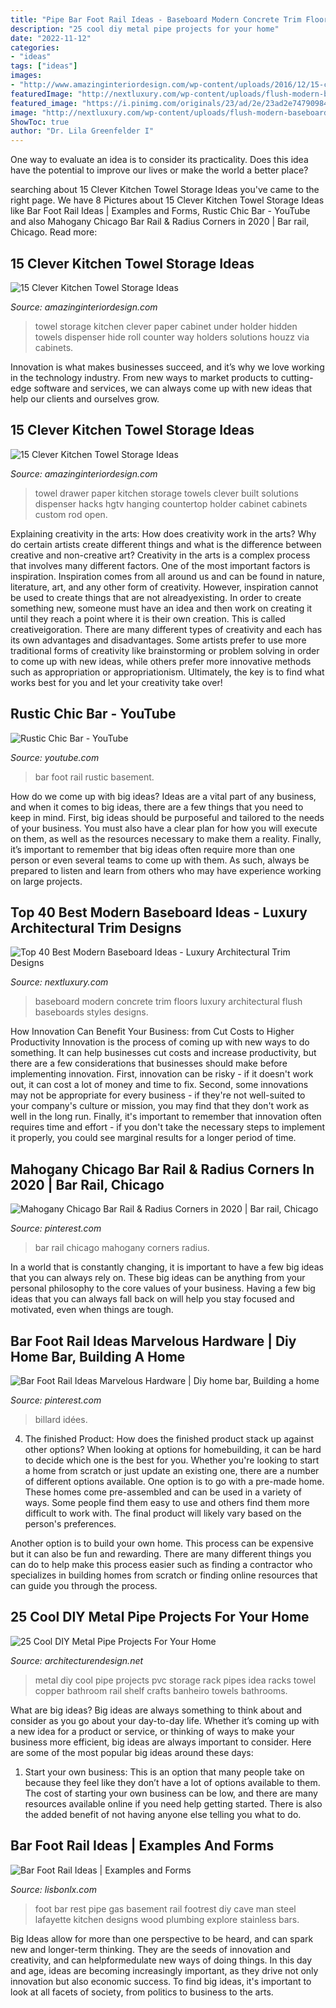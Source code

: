 ```yaml
---
title: "Pipe Bar Foot Rail Ideas - Baseboard Modern Concrete Trim Floors Luxury Architectural Flush Baseboards Styles Designs"
description: "25 cool diy metal pipe projects for your home"
date: "2022-11-12"
categories:
- "ideas"
tags: ["ideas"]
images:
- "http://www.amazinginteriordesign.com/wp-content/uploads/2016/12/15-clever-kitchen-towel-storage-ideas-4.jpg"
featuredImage: "http://nextluxury.com/wp-content/uploads/flush-modern-baseboard-ideas-with-concrete-floors.jpg"
featured_image: "https://i.pinimg.com/originals/23/ad/2e/23ad2e7479098495050c4010446d3ce2.jpg"
image: "http://nextluxury.com/wp-content/uploads/flush-modern-baseboard-ideas-with-concrete-floors.jpg"
ShowToc: true
author: "Dr. Lila Greenfelder I"
---
```



One way to evaluate an idea is to consider its practicality. Does this idea have the potential to improve our lives or make the world a better place?

	

		
searching about 15 Clever Kitchen Towel Storage Ideas you've came to the right page. We have 8 Pictures about 15 Clever Kitchen Towel Storage Ideas like Bar Foot Rail Ideas | Examples and Forms, Rustic Chic Bar - YouTube and also Mahogany Chicago Bar Rail &amp; Radius Corners in 2020 | Bar rail, Chicago. Read more:
		
    
## 15 Clever Kitchen Towel Storage Ideas

<img loading=lazy src="http://www.amazinginteriordesign.com/wp-content/uploads/2016/12/15-clever-kitchen-towel-storage-ideas-7.jpg" onerror="this.onerror=null;this.src='https://tse1.mm.bing.net/th?id=OIP.YDo-e0mn-MIiW_gKKtuQLwHaKR&amp;pid=15.1';" alt="15 Clever Kitchen Towel Storage Ideas">

_Source: amazinginteriordesign.com_

>towel storage kitchen clever paper cabinet under holder hidden towels dispenser hide roll counter way holders solutions houzz via cabinets. 

	

Innovation is what makes businesses succeed, and it’s why we love working in the technology industry. From new ways to market products to cutting-edge software and services, we can always come up with new ideas that help our clients and ourselves grow.

    
## 15 Clever Kitchen Towel Storage Ideas

<img loading=lazy src="http://www.amazinginteriordesign.com/wp-content/uploads/2016/12/15-clever-kitchen-towel-storage-ideas-4.jpg" onerror="this.onerror=null;this.src='https://tse2.mm.bing.net/th?id=OIP.x2n_ImztjkSLYmoTQ8LG0QHaFj&amp;pid=15.1';" alt="15 Clever Kitchen Towel Storage Ideas">

_Source: amazinginteriordesign.com_

>towel drawer paper kitchen storage towels clever built solutions dispenser hacks hgtv hanging countertop holder cabinet cabinets custom rod open. 

	

Explaining creativity in the arts: How does creativity work in the arts? Why do certain artists create different things and what is the difference between creative and non-creative art?
Creativity in the arts is a complex process that involves many different factors. One of the most important factors is inspiration. Inspiration comes from all around us and can be found in nature, literature, art, and any other form of creativity. However, inspiration cannot be used to create things that are not alreadyexisting. In order to create something new, someone must have an idea and then work on creating it until they reach a point where it is their own creation. This is called creativeigoration. There are many different types of creativity and each has its own advantages and disadvantages. Some artists prefer to use more traditional forms of creativity like brainstorming or problem solving in order to come up with new ideas, while others prefer more innovative methods such as appropriation or appropriationism. Ultimately, the key is to find what works best for you and let your creativity take over!

    
## Rustic Chic Bar - YouTube

<img loading=lazy src="http://i.ytimg.com/vi/4-XHIFalG4k/maxresdefault.jpg" onerror="this.onerror=null;this.src='https://tse3.mm.bing.net/th?id=OIP.sEGjWX3G8agAaYHYR4avWAHaEK&amp;pid=15.1';" alt="Rustic Chic Bar - YouTube">

_Source: youtube.com_

>bar foot rail rustic basement. 

	

How do we come up with big ideas?
Ideas are a vital part of any business, and when it comes to big ideas, there are a few things that you need to keep in mind. First, big ideas should be purposeful and tailored to the needs of your business. You must also have a clear plan for how you will execute on them, as well as the resources necessary to make them a reality. Finally, it’s important to remember that big ideas often require more than one person or even several teams to come up with them. As such, always be prepared to listen and learn from others who may have experience working on large projects.

    
## Top 40 Best Modern Baseboard Ideas - Luxury Architectural Trim Designs

<img loading=lazy src="http://nextluxury.com/wp-content/uploads/flush-modern-baseboard-ideas-with-concrete-floors.jpg" onerror="this.onerror=null;this.src='https://tse1.mm.bing.net/th?id=OIP.HMLDniJPbd3MdFHWRNjZdAHaHa&amp;pid=15.1';" alt="Top 40 Best Modern Baseboard Ideas - Luxury Architectural Trim Designs">

_Source: nextluxury.com_

>baseboard modern concrete trim floors luxury architectural flush baseboards styles designs. 

	

How Innovation Can Benefit Your Business: from Cut Costs to Higher Productivity
Innovation is the process of coming up with new ways to do something. It can help businesses cut costs and increase productivity, but there are a few considerations that businesses should make before implementing innovation. First, innovation can be risky - if it doesn't work out, it can cost a lot of money and time to fix. Second, some innovations may not be appropriate for every business - if they're not well-suited to your company's culture or mission, you may find that they don't work as well in the long run. Finally, it's important to remember that innovation often requires time and effort - if you don't take the necessary steps to implement it properly, you could see marginal results for a longer period of time.

    
## Mahogany Chicago Bar Rail &amp; Radius Corners In 2020 | Bar Rail, Chicago

<img loading=lazy src="https://i.pinimg.com/736x/4a/d1/85/4ad1857d746163d46c92897a978f02a2.jpg" onerror="this.onerror=null;this.src='https://tse3.mm.bing.net/th?id=OIP.qRI0e92LUnnmigm9tu4q2gHaFj&amp;pid=15.1';" alt="Mahogany Chicago Bar Rail &amp; Radius Corners in 2020 | Bar rail, Chicago">

_Source: pinterest.com_

>bar rail chicago mahogany corners radius. 

	

In a world that is constantly changing, it is important to have a few big ideas that you can always rely on. These big ideas can be anything from your personal philosophy to the core values of your business. Having a few big ideas that you can always fall back on will help you stay focused and motivated, even when things are tough.

    
## Bar Foot Rail Ideas Marvelous Hardware | Diy Home Bar, Building A Home

<img loading=lazy src="https://i.pinimg.com/originals/23/ad/2e/23ad2e7479098495050c4010446d3ce2.jpg" onerror="this.onerror=null;this.src='https://tse4.mm.bing.net/th?id=OIP.Y996sKw-ooZXwWpx3mbcnAHaEK&amp;pid=15.1';" alt="Bar Foot Rail Ideas Marvelous Hardware | Diy home bar, Building a home">

_Source: pinterest.com_

>billard idées. 

	

4. The finished Product: How does the finished product stack up against other options?
When looking at options for homebuilding, it can be hard to decide which one is the best for you. Whether you're looking to start a home from scratch or just update an existing one, there are a number of different options available. 
One option is to go with a pre-made home. These homes come pre-assembled and can be used in a variety of ways. Some people find them easy to use and others find them more difficult to work with. The final product will likely vary based on the person's preferences. 

Another option is to build your own home. This process can be expensive but it can also be fun and rewarding. There are many different things you can do to help make this process easier such as finding a contractor who specializes in building homes from scratch or finding online resources that can guide you through the process.

    
## 25 Cool DIY Metal Pipe Projects For Your Home

<img loading=lazy src="http://cdn.architecturendesign.net/wp-content/uploads/2016/01/AD-Cool-DIY-Metal-Projects-For-Your-Home-11.jpg" onerror="this.onerror=null;this.src='https://tse1.mm.bing.net/th?id=OIP.kcuFsrloQ9ycaOCnldEwtQHaLH&amp;pid=15.1';" alt="25 Cool DIY Metal Pipe Projects For Your Home">

_Source: architecturendesign.net_

>metal diy cool pipe projects pvc storage rack pipes idea racks towel copper bathroom rail shelf crafts banheiro towels bathrooms. 

	

What are big ideas?
Big ideas are always something to think about and consider as you go about your day-to-day life. Whether it’s coming up with a new idea for a product or service, or thinking of ways to make your business more efficient, big ideas are always important to consider. Here are some of the most popular big ideas around these days:
1. Start your own business: This is an option that many people take on because they feel like they don’t have a lot of options available to them. The cost of starting your own business can be low, and there are many resources available online if you need help getting started. There is also the added benefit of not having anyone else telling you what to do.


    
## Bar Foot Rail Ideas | Examples And Forms

<img loading=lazy src="https://i.pinimg.com/originals/c9/11/db/c911db3f6f31d0f92090ea48bdebaef4.jpg" onerror="this.onerror=null;this.src='https://tse2.mm.bing.net/th?id=OIP.cGFq8OjfbDiQrTS55pn6LQHaJ4&amp;pid=15.1';" alt="Bar Foot Rail Ideas | Examples and Forms">

_Source: lisbonlx.com_

>foot bar rest pipe gas basement rail footrest diy cave man steel lafayette kitchen designs wood plumbing explore stainless bars. 

	

Big Ideas allow for more than one perspective to be heard, and can spark new and longer-term thinking. They are the seeds of innovation and creativity, and can helpformedulate new ways of doing things. In this day and age, ideas are becoming increasingly important, as they drive not only innovation but also economic success. To find big ideas, it's important to look at all facets of society, from politics to business to the arts.

